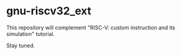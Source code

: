 # gnu-riscv32_ext

This repository will complement "RISC-V: custom instruction and its simulation" tutorial.

Stay tuned.
